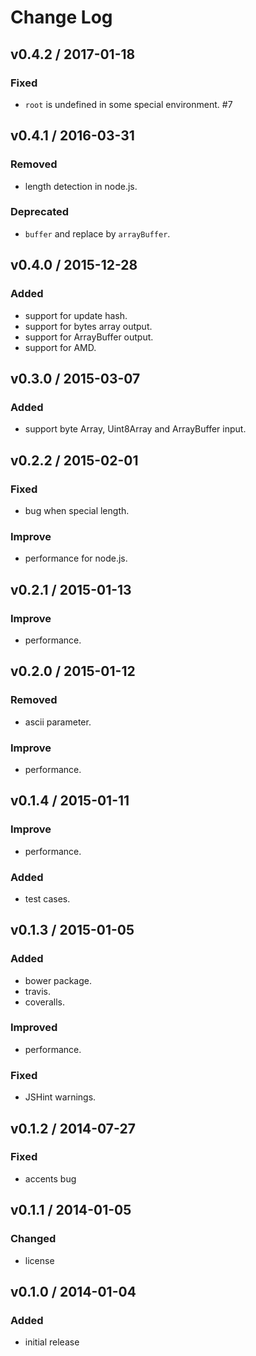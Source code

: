 # Change Log

## v0.4.2 / 2017-01-18
### Fixed
- `root` is undefined in some special environment. #7

## v0.4.1 / 2016-03-31
### Removed
- length detection in node.js.
### Deprecated
- `buffer` and replace by `arrayBuffer`.

## v0.4.0 / 2015-12-28
### Added
- support for update hash.
- support for bytes array output.
- support for ArrayBuffer output.
- support for AMD.

## v0.3.0 / 2015-03-07
### Added
- support byte Array, Uint8Array and ArrayBuffer input.

## v0.2.2 / 2015-02-01
### Fixed
- bug when special length.
### Improve
- performance for node.js.

## v0.2.1 / 2015-01-13
### Improve
- performance.

## v0.2.0 / 2015-01-12
### Removed
- ascii parameter.
### Improve
- performance.

## v0.1.4 / 2015-01-11
### Improve
- performance.
### Added
- test cases.

## v0.1.3 / 2015-01-05
### Added
- bower package.
- travis.
- coveralls.
### Improved
- performance.
### Fixed
- JSHint warnings.

## v0.1.2 / 2014-07-27
### Fixed
- accents bug

## v0.1.1 / 2014-01-05
### Changed
- license

## v0.1.0 / 2014-01-04
### Added
- initial release
